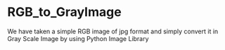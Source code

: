 # RGB_to_GrayImage
We have taken a simple RGB image of jpg format and simply convert it in Gray Scale Image by using Python Image Library
